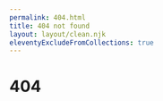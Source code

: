 ```yaml
---
permalink: 404.html
title: 404 not found
layout: layout/clean.njk
eleventyExcludeFromCollections: true
---
```


# 404
